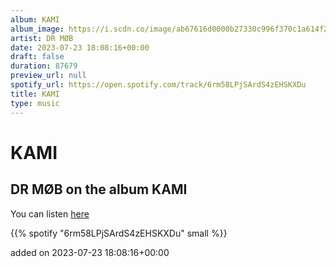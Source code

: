 ```yaml
---
album: KAMI
album_image: https://i.scdn.co/image/ab67616d0000b27330c996f370c1a614f294765d
artist: DR MØB
date: 2023-07-23 18:08:16+00:00
draft: false
duration: 87679
preview_url: null
spotify_url: https://open.spotify.com/track/6rm58LPjSArdS4zEHSKXDu
title: KAMI
type: music
---
```



# KAMI

## DR MØB on the album KAMI

You can listen [here](https://open.spotify.com/track/6rm58LPjSArdS4zEHSKXDu)

{{% spotify "6rm58LPjSArdS4zEHSKXDu" small %}}

added on 2023-07-23 18:08:16+00:00
